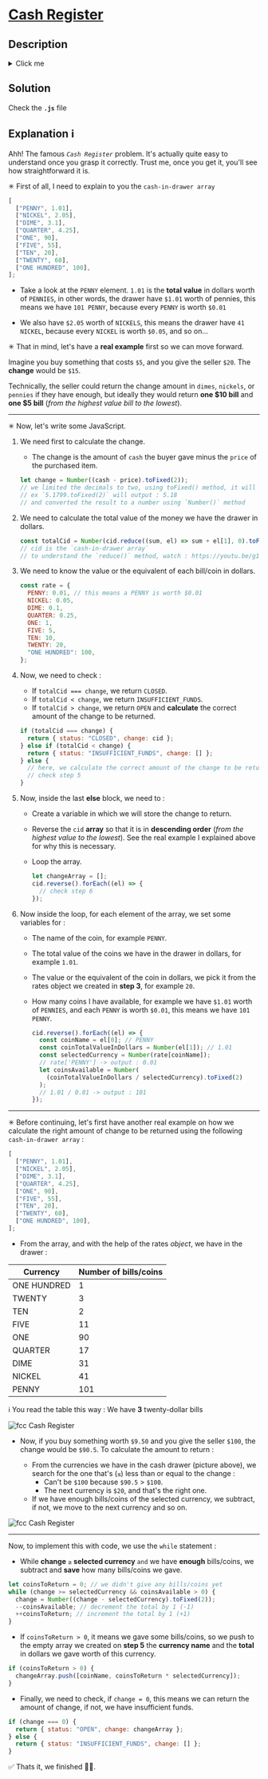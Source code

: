 # [Cash Register](https://www.freecodecamp.org/learn/javascript-algorithms-and-data-structures/javascript-algorithms-and-data-structures-projects/cash-register)

## Description

<details>

 <summary>Click me</summary>
 
 Design a cash register drawer function `checkCashRegister()` that accepts purchase price as the first argument (`price`), payment as the second argument (`cash`), and cash-in-drawer (`cid`) as the third argument.

`cid` is a 2D array listing available currency.

The `checkCashRegister()` function should always return an object with a `status` key and a `change` key.

Return` {status: "INSUFFICIENT_FUNDS", change: []}` if cash-in-drawer is less than the change due, or if you cannot return the exact change.

Return `{status: "CLOSED", change: [...]}` with cash-in-drawer as the value for the key `change` if it is equal to the change due.

Otherwise, return `{status: "OPEN", change: [...]}`, with the change due in coins and bills, sorted in highest to lowest order, as the value of the `change` key.

| Currency Unit       | Amount             |
| ------------------- | ------------------ |
| Penny               | $0.01 (PENNY)      |
| Nickel              | $0.05 (NICKEL)     |
| Dime                | $0.1 (DIME)        |
| Quarter             | $0.25 (QUARTER)    |
| Dollar              | $1 (ONE)           |
| Five Dollars        | $5 (FIVE)          |
| Ten Dollars         | $10 (TEN)          |
| Twenty Dollars      | $20 (TWENTY)       |
| One-hundred Dollars | $100 (ONE HUNDRED) |

See below for an example of a cash-in-drawer array:

```javascript
[
  ["PENNY", 1.01],
  ["NICKEL", 2.05],
  ["DIME", 3.1],
  ["QUARTER", 4.25],
  ["ONE", 90],
  ["FIVE", 55],
  ["TEN", 20],
  ["TWENTY", 60],
  ["ONE HUNDRED", 100],
];
```

 </details>

## Solution

Check the **`.js`** file

## Explanation ℹ

Ahh! The famous _`Cash Register`_ problem. It's actually quite easy to understand once you grasp it correctly. Trust me, once you get it, you'll see how straightforward it is.

✳ First of all, I need to explain to you the `cash-in-drawer array`

```javascript
[
  ["PENNY", 1.01],
  ["NICKEL", 2.05],
  ["DIME", 3.1],
  ["QUARTER", 4.25],
  ["ONE", 90],
  ["FIVE", 55],
  ["TEN", 20],
  ["TWENTY", 60],
  ["ONE HUNDRED", 100],
];
```

- Take a look at the `PENNY` element. `1.01` is the **total value** in dollars worth of `PENNIES`, in other words, the drawer have `$1.01` worth of pennies, this means we have `101 PENNY`, because every `PENNY` is worth `$0.01`

- We also have `$2.05` worth of `NICKELS`, this means the drawer have `41 NICKEL`, because every `NICKEL` is worth `$0.05`, and so on...

✳ That in mind, let's have a **real example** first so we can move forward.

Imagine you buy something that costs `$5`, and you give the seller `$20`. The **change** would be `$15`.

Technically, the seller could return the change amount in `dimes`, `nickels`, or `pennies` if they have enough, but ideally they would return **one $10 bill** and **one $5 bill** (_from the highest value bill to the lowest_).

---

✳ Now, let's write some JavaScript.

1. We need first to calculate the change.

   - The change is the amount of `cash` the buyer gave minus the `price` of the purchased item.

   ```javascript
   let change = Number((cash - price).toFixed(2));
   // we limited the decimals to two, using toFixed() method, it will also round the number
   // ex `5.1799.toFixed(2)` will output : 5.18
   // and converted the result to a number using `Number()` method
   ```

2. We need to calculate the total value of the money we have the drawer in dollars.

   ```javascript
   const totalCid = Number(cid.reduce((sum, el) => sum + el[1], 0).toFixed(2));
   // cid is the `cash-in-drawer array`
   // to understand the `reduce()` method, watch : https://youtu.be/g1C40tDP0Bk
   ```

3. We need to know the value or the equivalent of each bill/coin in dollars.

   ```javascript
   const rate = {
     PENNY: 0.01, // this means a PENNY is worth $0.01
     NICKEL: 0.05,
     DIME: 0.1,
     QUARTER: 0.25,
     ONE: 1,
     FIVE: 5,
     TEN: 10,
     TWENTY: 20,
     "ONE HUNDRED": 100,
   };
   ```

4. Now, we need to check :

   - If `totalCid === change`, we return `CLOSED`.
   - If `totalCid < change`, we return `INSUFFICIENT_FUNDS`.
   - If `totalCid > change`, we return `OPEN` and **calculate** the correct amount of the change to be returned.

   ```javascript
   if (totalCid === change) {
     return { status: "CLOSED", change: cid };
   } else if (totalCid < change) {
     return { status: "INSUFFICIENT_FUNDS", change: [] };
   } else {
     // here, we calculate the correct amount of the change to be returned.
     // check step 5
   }
   ```

5. Now, inside the last **else** block, we need to :

   - Create a variable in which we will store the change to return.
   - Reverse the `cid` **array** so that it is in **descending order** (_from the highest value to the lowest_). See the real example I explained above for why this is necessary.
   - Loop the array.

     ```javascript
     let changeArray = [];
     cid.reverse().forEach((el) => {
       // check step 6
     });
     ```

6. Now inside the loop, for each element of the array, we set some variables for :

   - The name of the coin, for example `PENNY`.
   - The total value of the coins we have in the drawer in dollars, for example `1.01`.
   - The value or the equivalent of the coin in dollars, we pick it from the rates object we created in **step 3**, for example `20`.
   - How many coins I have available, for example we have `$1.01` worth of `PENNIES`, and each `PENNY` is worth `$0.01`, this means we have `101` `PENNY`.

     ```javascript
     cid.reverse().forEach((el) => {
       const coinName = el[0]; // PENNY
       const coinTotalValueInDollars = Number(el[1]); // 1.01
       const selectedCurrency = Number(rate[coinName]);
       // rate['PENNY'] -> output : 0.01
       let coinsAvailable = Number(
         (coinTotalValueInDollars / selectedCurrency).toFixed(2)
       );
       // 1.01 / 0.01 -> output : 101
     });
     ```

---

✳ Before continuing, let's first have another real example on how we calculate the right amount of change to be returned using the following `cash-in-drawer array` :

```javascript
[
  ["PENNY", 1.01],
  ["NICKEL", 2.05],
  ["DIME", 3.1],
  ["QUARTER", 4.25],
  ["ONE", 90],
  ["FIVE", 55],
  ["TEN", 20],
  ["TWENTY", 60],
  ["ONE HUNDRED", 100],
];
```

- From the array, and with the help of the rates _object_, we have in the drawer :

| Currency    | Number of bills/coins |
| ----------- | --------------------- |
| ONE HUNDRED | 1                     |
| TWENTY      | 3                     |
| TEN         | 2                     |
| FIVE        | 11                    |
| ONE         | 90                    |
| QUARTER     | 17                    |
| DIME        | 31                    |
| NICKEL      | 41                    |
| PENNY       | 101                   |

ℹ You read the table this way : We have **3** twenty-dollar bills

![fcc Cash Register](https://i.ibb.co/PGTnpyq/money.webp)

- Now, if you buy something worth `$9.50` and you give the seller `$100`, the change would be `$90.5`. To calculate the amount to return :

  - From the currencies we have in the cash drawer (picture above), we search for the one that's (`≤`) less than or equal to the change :
    - Can't be `$100` because `$90.5` > `$100`.
    - The next currency is `$20`, and that's the right one.
  - If we have enough bills/coins of the selected currency, we subtract, if not, we move to the next currency and so on.

![fcc Cash Register](https://i.ibb.co/zZRnVfm/cash.webp)

---

Now, to implement this with code, we use the `while` statement :

- While **change** `≥` **selected currency** `and` we have **enough** bills/coins, we subtract and **save** how many bills/coins we gave.

```javascript
let coinsToReturn = 0; // we didn't give any bills/coins yet
while (change >= selectedCurrency && coinsAvailable > 0) {
  change = Number((change - selectedCurrency).toFixed(2));
  --coinsAvailable; // decrement the total by 1 (-1)
  ++coinsToReturn; // increment the total by 1 (+1)
}
```

- If `coinsToReturn > 0`, it means we gave some bills/coins, so we push to the empty array we created on **step 5** the **currency name** and the **total** in dollars we gave worth of this currency.

```javascript
if (coinsToReturn > 0) {
  changeArray.push([coinName, coinsToReturn * selectedCurrency]);
}
```

- Finally, we need to check, if `change = 0`, this means we can return the amount of change, if not, we have insufficient funds.

```javascript
if (change === 0) {
  return { status: "OPEN", change: changeArray };
} else {
  return { status: "INSUFFICIENT_FUNDS", change: [] };
}
```

✅ Thats it, we finished 🎉🎉.
